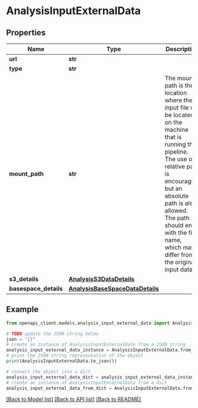 # AnalysisInputExternalData


## Properties

Name | Type | Description | Notes
------------ | ------------- | ------------- | -------------
**url** | **str** |  | 
**type** | **str** |  | 
**mount_path** | **str** | The mount path is the location where the input file will be located on the machine that is running the pipeline. The use of a relative path is encouraged, but an absolute path is also allowed. The path should end with the file name, which may differ from the original input data. | [optional] 
**s3_details** | [**AnalysisS3DataDetails**](AnalysisS3DataDetails.md) |  | [optional] 
**basespace_details** | [**AnalysisBaseSpaceDataDetails**](AnalysisBaseSpaceDataDetails.md) |  | [optional] 

## Example

```python
from openapi_client.models.analysis_input_external_data import AnalysisInputExternalData

# TODO update the JSON string below
json = "{}"
# create an instance of AnalysisInputExternalData from a JSON string
analysis_input_external_data_instance = AnalysisInputExternalData.from_json(json)
# print the JSON string representation of the object
print(AnalysisInputExternalData.to_json())

# convert the object into a dict
analysis_input_external_data_dict = analysis_input_external_data_instance.to_dict()
# create an instance of AnalysisInputExternalData from a dict
analysis_input_external_data_from_dict = AnalysisInputExternalData.from_dict(analysis_input_external_data_dict)
```
[[Back to Model list]](../README.md#documentation-for-models) [[Back to API list]](../README.md#documentation-for-api-endpoints) [[Back to README]](../README.md)


